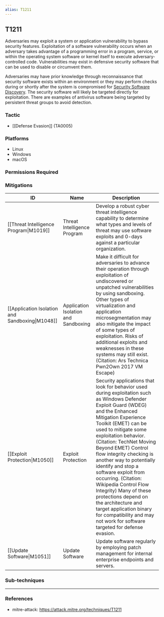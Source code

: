 ```yaml
---
alias: T1211
---
```


## T1211

Adversaries may exploit a system or application vulnerability to bypass security features. Exploitation of a software vulnerability occurs when an adversary takes advantage of a programming error in a program, service, or within the operating system software or kernel itself to execute adversary-controlled code. Vulnerabilities may exist in defensive security software that can be used to disable or circumvent them.

Adversaries may have prior knowledge through reconnaissance that security software exists within an environment or they may perform checks during or shortly after the system is compromised for [Security Software Discovery](https://attack.mitre.org/techniques/T1518/001). The security software will likely be targeted directly for exploitation. There are examples of antivirus software being targeted by persistent threat groups to avoid detection.


### Tactic
- [[Defense Evasion]] (TA0005)

### Platforms
- Linux
- Windows
- macOS

### Permissions Required

### Mitigations

| ID | Name | Description |
| --- | --- | --- |
| [[Threat Intelligence Program\|M1019]] | Threat Intelligence Program | Develop a robust cyber threat intelligence capability to determine what types and levels of threat may use software exploits and 0-days against a particular organization. |
| [[Application Isolation and Sandboxing\|M1048]] | Application Isolation and Sandboxing | Make it difficult for adversaries to advance their operation through exploitation of undiscovered or unpatched vulnerabilities by using sandboxing. Other types of virtualization and application microsegmentation may also mitigate the impact of some types of exploitation. Risks of additional exploits and weaknesses in these systems may still exist. (Citation: Ars Technica Pwn2Own 2017 VM Escape) |
| [[Exploit Protection\|M1050]] | Exploit Protection | Security applications that look for behavior used during exploitation such as Windows Defender Exploit Guard (WDEG) and the Enhanced Mitigation Experience Toolkit (EMET) can be used to mitigate some exploitation behavior. (Citation: TechNet Moving Beyond EMET) Control flow integrity checking is another way to potentially identify and stop a software exploit from occurring. (Citation: Wikipedia Control Flow Integrity) Many of these protections depend on the architecture and target application binary for compatibility and may not work for software targeted for defense evasion. |
| [[Update Software\|M1051]] | Update Software | Update software regularly by employing patch management for internal enterprise endpoints and servers. |

### Sub-techniques


---
### References

- mitre-attack: https://attack.mitre.org/techniques/T1211
